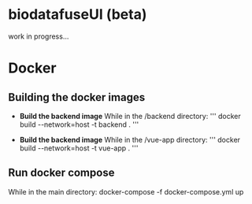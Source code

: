 # biodatafuseUI (beta)

work in progress...

# Docker
## Building the docker images
- **Build the backend image**
    While in the /backend directory:
    '''
    docker build --network=host -t backend .
    '''

- **Build the backend image**
    While in the /vue-app directory:
    '''
    docker build --network=host -t vue-app .
    '''
## Run docker compose
While in the main directory:
docker-compose -f docker-compose.yml up

